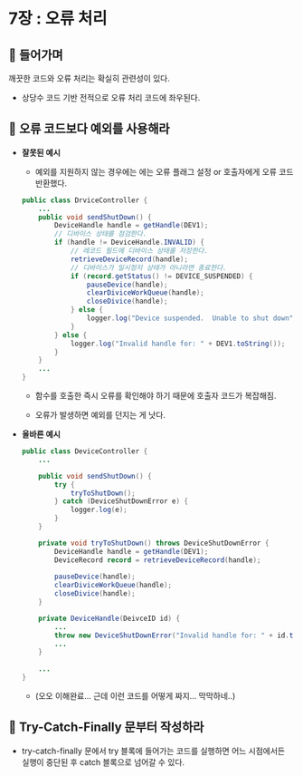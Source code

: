 # 7장 : 오류 처리
## 📌 들어가며

깨끗한 코드와 오류 처리는 확실히 관련성이 있다.

- 상당수 코드 기반 전적으로 오류 처리 코드에 좌우된다.

## 📌 오류 코드보다 예외를 사용해라
- **잘못된 예시**
    - 예외를 지원하지 않는 경우에는 에는 오류 플래그 설정 or 호출자에게 오류 코드 반환했다.
    
    ```java
    public class DrviceController {
    	...
    	public void sendShutDown() {
    		DeviceHandle handle = getHandle(DEV1);
    		// 디바이스 상태를 점검한다.
    		if (handle != DeviceHandle.INVALID) {
    			// 레코드 필드에 디바이스 상태를 저장한다.
    			retrieveDeviceRecord(handle);
    			// 디바이스가 일시정지 상태가 아니라면 종료한다.
    			if (record.getStatus() != DEVICE_SUSPENDED) {
    				pauseDevice(handle);
    				clearDiviceWorkQueue(handle);
    				closeDivice(handle);
    			} else {
    				logger.log("Device suspended.  Unable to shut down");
    			}
    		} else {
    			logger.log("Invalid handle for: " + DEV1.toString());
    		}
    	}
    	...
    }
    ```
    
    - 함수를 호출한 즉시 오류를 확인해야 하기 때문에 호출자 코드가 복잡해짐.


    - 오류가 발생하면 예외를 던지는 게 낫다.
- **올바른 예시**
    
    ```java
    public class DeviceController {
    	...
    
    	public void sendShutDown() {
    		try {
    			tryToShutDown();
    		} catch (DeviceShutDownError e) {
    			logger.log(e);
    		}
    	}
    
    	private void tryToShutDown() throws DeviceShutDownError {
    		DeviceHandle handle = getHandle(DEV1);
    		DeviceRecord record = retrieveDeviceRecord(handle);
    		
    		pauseDevice(handle);
    		clearDiviceWorkQueue(handle);
    		closeDivice(handle);
    	}
    
    	private DeviceHandle(DeivceID id) {
    		...
    		throw new DeviceShutDownError("Invalid handle for: " + id.toString());
    		...
    	}
    	
    	...
    }
    ```
    
    - (오오 이해완료… 근데 이런 코드를 어떻게 짜지… 막막하네..)

## 📌 Try-Catch-Finally 문부터 작성하라
- try-catch-finally 문에서 try 블록에 들어가는 코드를 실행하면 어느 시점에서든 실행이 중단된 후 catch 블록으로 넘어갈 수 있다.